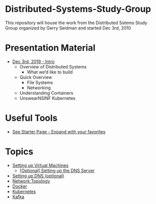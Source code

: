 # Distributed-Systems-Study-Group

This repository will house the work from the Distributed Sstems Study Group organized by Gerry Seidman and started Dec 3rd, 2010

# Presentation Material

*  [Dec 3rd, 2019 - Intro](presentations/Intro-12-03-19.pdf)
    * Overview of Distributed Systems
        * What we’d like to build
    * Quick Overview
        * File Systems
        * Networking
    * Understanding Containers
    * UnswearNSINF Kubernetes 
# Useful Tools

* [See Starter Page - Expand with your favorites](tools/README.md)

# Topics

* [Setting up Virtual Machines](vms/README.md)
    * [[Optional] Setting up the DNS Server](dns/README.md)
* [Setting up DNS (optional)](dns/README.md)
* [Network Topology](setup/networkTopology.md)
* [Docker](docker/README.md)
* [Kubernetes](kubernetes/README.md)
* [Kafka](kafka/README.md)
